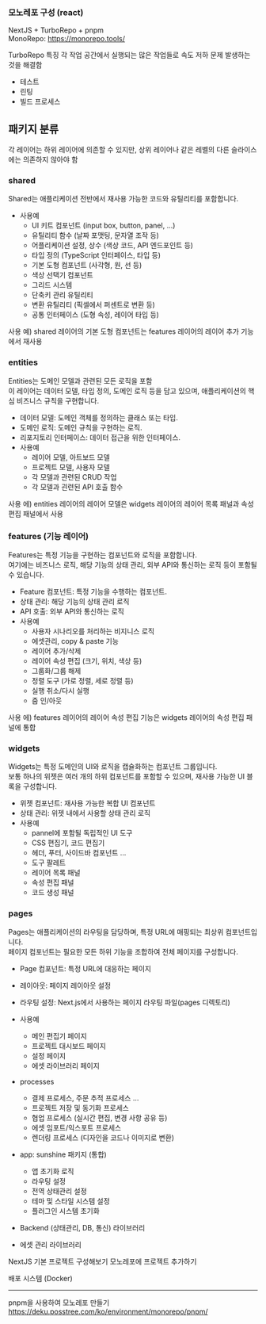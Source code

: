 

### 모노레포 구성 (react)
NextJS + TurboRepo + pnpm  
MonoRepo: https://monorepo.tools/

TurboRepo 특징
각 작업 공간에서 실행되는 많은 작업들로 속도 저하 문제 발생하는 것을 해결함
* 테스트
* 린팅
* 빌드 프로세스


## 패키지 분류


각 레이어는 하위 레이어에 의존할 수 있지만, 상위 레이어나 같은 레벨의 다른 슬라이스에는 의존하지 않아야 함

### shared
Shared는 애플리케이션 전반에서 재사용 가능한 코드와 유틸리티를 포함합니다.

* 사용예
  - UI 키트 컴포넌트 (input box, button, panel, ...)
  - 유틸리티 함수 (날짜 포맷팅, 문자열 조작 등)
  - 어플리케이션 설정, 상수 (색상 코드, API 엔드포인트 등)
  - 타입 정의 (TypeScript 인터페이스, 타입 등)
  - 기본 도형 컴포넌트 (사각형, 원, 선 등)
  - 색상 선택기 컴포넌트
  - 그리드 시스템
  - 단축키 관리 유틸리티
  - 변환 유틸리티 (픽셀에서 퍼센트로 변환 등)
  - 공통 인터페이스 (도형 속성, 레이어 타입 등)

사용 예) shared 레이어의 기본 도형 컴포넌트는 features 레이어의 레이어 추가 기능에서 재사용

### entities
Entities는 도메인 모델과 관련된 모든 로직을 포함  
이 레이어는 데이터 모델, 타입 정의, 도메인 로직 등을 담고 있으며, 애플리케이션의 핵심 비즈니스 규칙을 구현합니다.
* 데이터 모델: 도메인 객체를 정의하는 클래스 또는 타입.
* 도메인 로직: 도메인 규칙을 구현하는 로직.
* 리포지토리 인터페이스: 데이터 접근을 위한 인터페이스.
* 사용예
  - 레이어 모델, 아트보드 모델
  - 프로젝트 모델, 사용자 모델
  - 각 모델과 관련된 CRUD 작업
  - 각 모델과 괸련된 API 호출 함수

사용 에) entities 레이어의 레이어 모델은 widgets 레이어의 레이어 목록 패널과 속성 편집 패널에서 사용

### features (기능 레이어)
Features는 특정 기능을 구현하는 컴포넌트와 로직을 포함합니다.  
여기에는 비즈니스 로직, 해당 기능의 상태 관리, 외부 API와 통신하는 로직 등이 포함될 수 있습니다.
* Feature 컴포넌트: 특정 기능을 수행하는 컴포넌트.
* 상태 관리: 해당 기능의 상태 관리 로직
* API 호출: 외부 API와 통신하는 로직
* 사용예
  - 사용자 시나리오를 처리하는 비지니스 로직
  - 에셋관리, copy & paste 기능
  - 레이어 추가/삭제
  - 레이어 속성 편집 (크기, 위치, 색상 등)
  - 그룹화/그룹 해제
  - 정렬 도구 (가로 정렬, 세로 정렬 등)
  - 실행 취소/다시 실행
  - 줌 인/아웃

사용 에) features 레이어의 레이어 속성 편집 기능은 widgets 레이어의 속성 편집 패널에 통합

### widgets  
Widgets는 특정 도메인의 UI와 로직을 캡슐화하는 컴포넌트 그룹입니다.     
보통 하나의 위젯은 여러 개의 하위 컴포넌트를 포함할 수 있으며, 재사용 가능한 UI 블록을 구성합니다.
* 위젯 컴포넌트: 재사용 가능한 복합 UI 컴포넌트
* 상태 관리: 위젯 내에서 사용할 상태 관리 로직
* 사용예
  - pannel에 포함될 독립적인 UI 도구
  - CSS 편집기, 코드 편집기
  - 헤더, 푸터, 사이드바 컴포넌트 ...
  - 도구 팔레트
  - 레이어 목록 패널
  - 속성 편집 패널
  - 코드 생성 패널

### pages
Pages는 애플리케이션의 라우팅을 담당하며, 특정 URL에 매핑되는 최상위 컴포넌트입니다.  
페이지 컴포넌트는 필요한 모든 하위 기능을 조합하여 전체 페이지를 구성합니다.
* Page 컴포넌트: 특정 URL에 대응하는 페이지
* 레이아웃: 페이지 레이아웃 설정
* 라우팅 설정: Next.js에서 사용하는 페이지 라우팅 파일(pages 디렉토리)
* 사용예
  - 메인 편집기 페이지
  - 프로젝트 대시보드 페이지
  - 설정 페이지
  - 에셋 라이브러리 페이지

* processes
  - 결제 프로세스, 주문 추적 프로세스 ...
  - 프로젝트 저장 및 동기화 프로세스
  - 협업 프로세스 (실시간 편집, 변경 사항 공유 등)
  - 에셋 임포트/익스포트 프로세스
  - 렌더링 프로세스 (디자인을 코드나 이미지로 변환)

* app: sunshine 패키지 (통합)
  - 앱 초기화 로직
  - 라우팅 설정
  - 전역 상태관리 설정
  - 테마 및 스타일 시스템 설정
  - 플러그인 시스템 초기화


* Backend (상태관리, DB, 통신) 라이브러리
* 에셋 관리 라이브러리


NextJS 기본 프로젝트 구성해보기
모노레포에 프로젝트 추가하기


배포 시스템 (Docker)

----------------------------


pnpm을 사용하여 모노레포 만들기
https://deku.posstree.com/ko/environment/monorepo/pnpm/































